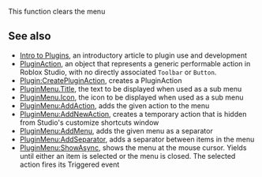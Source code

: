 This function clears the menu

See also
--------

*   [Intro to Plugins](https://developer.roblox.com/en-us/articles/Intro-to-Plugins), an introductory article to plugin use and development
*   [PluginAction](https://developer.roblox.com/en-us/api-reference/class/PluginAction), an object that represents a generic performable action in Roblox Studio, with no directly associated `Toolbar` or `Button`.
*   [Plugin:CreatePluginAction](https://developer.roblox.com/en-us/api-reference/function/Plugin/CreatePluginAction), creates a PluginAction
*   [PluginMenu.Title](https://developer.roblox.com/en-us/api-reference/property/PluginMenu/Title), the text to be displayed when used as a sub menu
*   [PluginMenu.Icon](https://developer.roblox.com/en-us/api-reference/property/PluginMenu/Icon), the icon to be displayed when used as a sub menu
*   [PluginMenu:AddAction](https://developer.roblox.com/en-us/api-reference/function/PluginMenu/AddAction), adds the given action to the menu
*   [PluginMenu:AddNewAction](https://developer.roblox.com/en-us/api-reference/function/PluginMenu/AddNewAction), creates a temporary action that is hidden from Studio's customize shortcuts window
*   [PluginMenu:AddMenu](https://developer.roblox.com/en-us/api-reference/function/PluginMenu/AddMenu), adds the given menu as a separator
*   [PluginMenu:AddSeparator](https://developer.roblox.com/en-us/api-reference/function/PluginMenu/AddSeparator), adds a separator between items in the menu
*   [PluginMenu:ShowAsync](https://developer.roblox.com/en-us/api-reference/function/PluginMenu/ShowAsync), shows the menu at the mouse cursor. Yields until either an item is selected or the menu is closed. The selected action fires its Triggered event